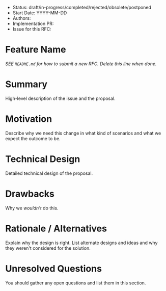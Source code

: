 - Status: draft/in-progress/completed/rejected/obsolete/postponed
- Start Date: YYYY-MM-DD
- Authors:
- Implementation PR:
- Issue for this RFC:

# Feature Name
*SEE `README.md` for how to submit a new RFC. Delete this line when done.*

# Summary
High-level description of the issue and the proposal.

# Motivation
Describe why we need this change in what kind of scenarios and what we expect the outcome to be.

# Technical Design
Detailed technical design of the proposal.

# Drawbacks
Why we _wouldn't_ do this.

# Rationale / Alternatives
Explain why the design is right. List alternate designs and ideas and why they weren't considered for the solution.

# Unresolved Questions
You should gather any open questions and list them in this section.